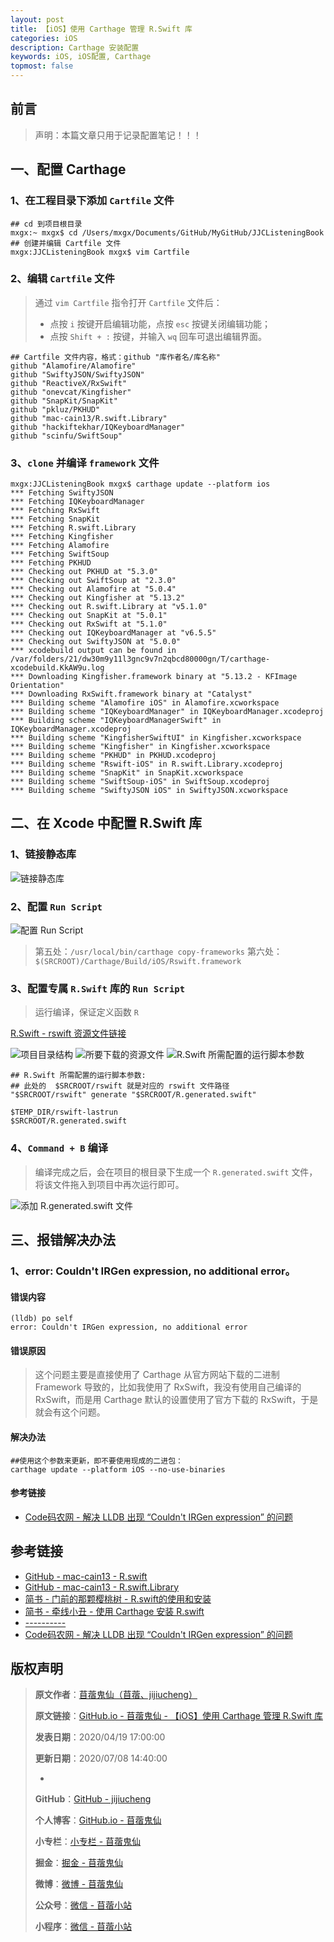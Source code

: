 ```yaml
---
layout: post
title: 【iOS】使用 Carthage 管理 R.Swift 库
categories: iOS
description: Carthage 安装配置
keywords: iOS, iOS配置, Carthage
topmost: false
---
```


## 前言

> 声明：本篇文章只用于记录配置笔记！！！

## 一、配置 Carthage

### 1、在工程目录下添加 `Cartfile` 文件

```
## cd 到项目根目录
mxgx:~ mxgx$ cd /Users/mxgx/Documents/GitHub/MyGitHub/JJCListeningBook 
## 创建并编辑 Cartfile 文件
mxgx:JJCListeningBook mxgx$ vim Cartfile
```

### 2、编辑 `Cartfile` 文件

> 通过 `vim Cartfile` 指令打开 `Cartfile` 文件后：
> - 点按 `i` 按键开启编辑功能，点按 `esc` 按键关闭编辑功能；
> - 点按 `Shift + :` 按键，并输入 `wq` 回车可退出编辑界面。

```
## Cartfile 文件内容，格式：github "库作者名/库名称"
github "Alamofire/Alamofire"
github "SwiftyJSON/SwiftyJSON"
github "ReactiveX/RxSwift"
github "onevcat/Kingfisher"
github "SnapKit/SnapKit"
github "pkluz/PKHUD"
github "mac-cain13/R.swift.Library"
github "hackiftekhar/IQKeyboardManager"
github "scinfu/SwiftSoup"
```

### 3、`clone` 并编译 `framework` 文件

```
mxgx:JJCListeningBook mxgx$ carthage update --platform ios
*** Fetching SwiftyJSON
*** Fetching IQKeyboardManager
*** Fetching RxSwift
*** Fetching SnapKit
*** Fetching R.swift.Library
*** Fetching Kingfisher
*** Fetching Alamofire
*** Fetching SwiftSoup
*** Fetching PKHUD
*** Checking out PKHUD at "5.3.0"
*** Checking out SwiftSoup at "2.3.0"
*** Checking out Alamofire at "5.0.4"
*** Checking out Kingfisher at "5.13.2"
*** Checking out R.swift.Library at "v5.1.0"
*** Checking out SnapKit at "5.0.1"
*** Checking out RxSwift at "5.1.0"
*** Checking out IQKeyboardManager at "v6.5.5"
*** Checking out SwiftyJSON at "5.0.0"
*** xcodebuild output can be found in /var/folders/21/dw30m9y11l3gnc9v7n2qbcd80000gn/T/carthage-xcodebuild.KkAW9u.log
*** Downloading Kingfisher.framework binary at "5.13.2 - KFImage Orientation"
*** Downloading RxSwift.framework binary at "Catalyst"
*** Building scheme "Alamofire iOS" in Alamofire.xcworkspace
*** Building scheme "IQKeyboardManager" in IQKeyboardManager.xcodeproj
*** Building scheme "IQKeyboardManagerSwift" in IQKeyboardManager.xcodeproj
*** Building scheme "KingfisherSwiftUI" in Kingfisher.xcworkspace
*** Building scheme "Kingfisher" in Kingfisher.xcworkspace
*** Building scheme "PKHUD" in PKHUD.xcodeproj
*** Building scheme "Rswift-iOS" in R.swift.Library.xcodeproj
*** Building scheme "SnapKit" in SnapKit.xcworkspace
*** Building scheme "SwiftSoup-iOS" in SwiftSoup.xcodeproj
*** Building scheme "SwiftyJSON iOS" in SwiftyJSON.xcworkspace
```

## 二、在 Xcode 中配置 R.Swift 库

### 1、链接静态库

![链接静态库](https://images.xiaozhuanlan.com/photo/2020/7d17ba7af30439ba3fb032d07f163dcf.png)

### 2、配置 `Run Script`

![配置 `Run Script`](https://images.xiaozhuanlan.com/photo/2020/d892127cb175a0ae1c382b6f684e9c16.png)

> 第五处：`/usr/local/bin/carthage copy-frameworks`
> 第六处：`$(SRCROOT)/Carthage/Build/iOS/Rswift.framework`

### 3、配置专属 `R.Swift` 库的 `Run Script`

> 运行编译，保证定义函数 `R`

[R.Swift - rswift 资源文件链接](https://github.com/mac-cain13/R.swift/releases)

![项目目录结构](https://images.xiaozhuanlan.com/photo/2020/8be7a963dff85bbc20b49f2cddf50ff4.png)
![所要下载的资源文件](https://images.xiaozhuanlan.com/photo/2020/0c0620598917e3ae627ed1f46231cc7d.png)
![R.Swift 所需配置的运行脚本参数](https://images.xiaozhuanlan.com/photo/2020/e01cbe572eddf059f6450a2b2cdf9566.png)

```
## R.Swift 所需配置的运行脚本参数:
## 此处的  $SRCROOT/rswift 就是对应的 rswift 文件路径
"$SRCROOT/rswift" generate "$SRCROOT/R.generated.swift"

$TEMP_DIR/rswift-lastrun
$SRCROOT/R.generated.swift
```

### 4、`Command + B` 编译

> 编译完成之后，会在项目的根目录下生成一个 `R.generated.swift` 文件，将该文件拖入到项目中再次运行即可。

![添加 R.generated.swift 文件](https://images.xiaozhuanlan.com/photo/2020/220f016bdb13114ceecb24ff8de6bc5b.png)

## 三、报错解决办法

### 1、error: Couldn't IRGen expression, no additional error。

#### 错误内容

```
(lldb) po self
error: Couldn't IRGen expression, no additional error
```

#### 错误原因

> 这个问题主要是直接使用了 Carthage 从官方网站下载的二进制 Framework 导致的，比如我使用了 RxSwift，我没有使用自己编译的 RxSwift，而是用 Carthage 默认的设置使用了官方下载的 RxSwift，于是就会有这个问题。

#### 解决办法

```
##使用这个参数来更新，即不要使用现成的二进包：
carthage update --platform iOS --no-use-binaries
```

#### 参考链接

- [Code码农网 - 解决 LLDB 出现 “Couldn't IRGen expression” 的问题](https://www.codercto.com/a/29825.html)

## 参考链接

- [GitHub - mac-cain13 - R.swift](https://github.com/mac-cain13/R.swift)
- [GitHub - mac-cain13 - R.swift.Library](https://github.com/mac-cain13/R.swift.Library)
- [简书 - 门前的那颗樱桃树 - R.swift的使用和安装](https://www.jianshu.com/p/78508ed5739a)
- [简书 - 牵线小丑 - 使用 Carthage 安装 R.swift](https://www.jianshu.com/p/b7702627bcb8)
- [----------]()
- [Code码农网 - 解决 LLDB 出现 “Couldn't IRGen expression” 的问题](https://www.codercto.com/a/29825.html)

## 版权声明

> **原文作者**：[苜蓿鬼仙（苜蓿、jijiucheng）](https://jijiucheng.github.io/)
> 
> **原文链接**：[GitHub.io - 苜蓿鬼仙 - 【iOS】使用 Carthage 管理 R.Swift 库](https://jijiucheng.github.io/2020/04/19/Carthage-Rswift/)
> 
> **发表日期**：2020/04/19 17:00:00
> 
> **更新日期**：2020/07/08 14:40:00
> 
> -
> 
> **GitHub**：[GitHub - jijiucheng](https://github.com/jijiucheng)
> 
> **个人博客**：[GitHub.io - 苜蓿鬼仙](https://jijiucheng.github.io)
> 
> **小专栏**：[小专栏 - 苜蓿鬼仙](https://xiaozhuanlan.com/u/6667468960)
> 
> **掘金**：[掘金 - 苜蓿鬼仙](https://juejin.im/user/5a31e95c51882533d023137d)
> 
> **微博**：[微博 - 苜蓿鬼仙](https://weibo.com/u/1585459545)
> 
> **公众号**：[微信 - 苜蓿小站](#)
> 
> **小程序**：[微信 - 苜蓿小站](#)


